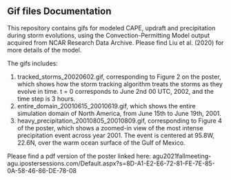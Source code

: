 ## Gif files Documentation
This repository contains gifs for modeled CAPE, updraft and precipitation during storm evolutions, using the Convection-Permitting Model output acquired from NCAR Research Data Archive. Please find Liu et al. (2020) for more details of the model. 

The gifs includes: 
1) tracked_storms_20020602.gif, corresponding to Figure 2 on the poster, which shows how the storm tracking algorithm treats the storms as they evolve in time. t = 0 corresponds to June 2nd 00 UTC, 2002, and the time step is 3 hours. 
2) entire_domain_20010615_20010619.gif, which shows the entire simulation domain of North America, from June 15th to June 19th, 2001. 
3) heavy_precipitation_20010805_20010809.gif, corresponding to Figure 4 of the poster, which shows a zoomed-in view of the most intense precipitation event across year 2001. The event is centered at 95.8W, 22.6N, over the warm ocean surface of the Gulf of Mexico. 

Please find a pdf version of the poster linked here: 
agu2021fallmeeting-agu.ipostersessions.com/Default.aspx?s=8D-A1-E2-E6-72-81-FE-7E-85-0A-58-46-86-DE-78-08

